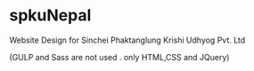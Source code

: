 # spkuNepal
Website Design for Sinchei  Phaktanglung  Krishi Udhyog Pvt. Ltd


(GULP and Sass are not used . only HTML,CSS and JQuery)
